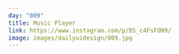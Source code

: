 ```yaml
---
day: "009"
title: Music Player
link: https://www.instagram.com/p/BS_c4FsFON9/
image: images/dailyuidesign/009.jpg
---
```

